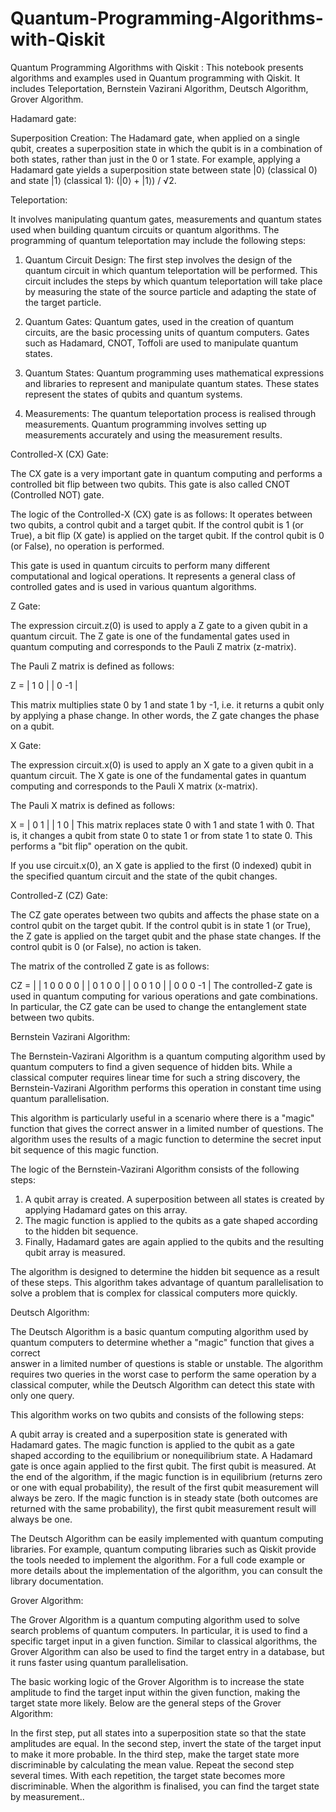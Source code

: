 # Quantum-Programming-Algorithms-with-Qiskit
Quantum Programming Algorithms with Qiskit : This notebook presents algorithms and examples used in Quantum programming with Qiskit. It includes Teleportation, Bernstein Vazirani Algorithm, Deutsch Algorithm, Grover Algorithm.

Hadamard gate:

Superposition Creation: The Hadamard gate, when applied on a single qubit, creates a superposition state in which the qubit is in a combination of both states, rather than just in the 0 or 1 state. For example, applying a Hadamard gate yields a superposition state between state |0⟩ (classical 0) and state |1⟩ (classical 1): (|0⟩ + |1⟩) / √2.

Teleportation:

It involves manipulating quantum gates, measurements and quantum states used when building quantum circuits or quantum algorithms. The programming of quantum teleportation may include the following steps:

1. Quantum Circuit Design: The first step involves the design of the quantum circuit in which quantum teleportation will be performed. This circuit includes the steps by which quantum teleportation will take place by measuring the state of the source particle and adapting the state of the target particle.

2. Quantum Gates: Quantum gates, used in the creation of quantum circuits, are the basic processing units of quantum computers. Gates such as Hadamard, CNOT, Toffoli are used to manipulate quantum states.

3. Quantum States: Quantum programming uses mathematical expressions and libraries to represent and manipulate quantum states. These states represent the states of qubits and quantum systems.

4. Measurements: The quantum teleportation process is realised through measurements. Quantum programming involves setting up measurements accurately and using the measurement results.

   

Controlled-X (CX) Gate:

The CX gate is a very important gate in quantum computing and performs a controlled bit flip between two qubits. This gate is also called CNOT (Controlled NOT) gate.

The logic of the Controlled-X (CX) gate is as follows: It operates between two qubits, a control qubit and a target qubit. If the control qubit is 1 (or True), a bit flip (X gate) is applied on the target qubit. If the control qubit is 0 (or False), no operation is performed.

This gate is used in quantum circuits to perform many different computational and logical operations. It represents a general class of controlled gates and is used in various quantum algorithms.



Z Gate:

The expression circuit.z(0) is used to apply a Z gate to a given qubit in a quantum circuit. The Z gate is one of the fundamental gates used in quantum computing and corresponds to the Pauli Z matrix (z-matrix).

The Pauli Z matrix is defined as follows:

Z = | 1 0 | | 0 -1 |

This matrix multiplies state 0 by 1 and state 1 by -1, i.e. it returns a qubit only by applying a phase change. In other words, the Z gate changes the phase on a qubit.



X Gate:

The expression circuit.x(0) is used to apply an X gate to a given qubit in a quantum circuit. The X gate is one of the fundamental gates in quantum computing and corresponds to the Pauli X matrix (x-matrix).

The Pauli X matrix is defined as follows:

X = | 0 1 | | 1 0 | This matrix replaces state 0 with 1 and state 1 with 0. That is, it changes a qubit from state 0 to state 1 or from state 1 to state 0. This performs a "bit flip" operation on the qubit.

If you use circuit.x(0), an X gate is applied to the first (0 indexed) qubit in the specified quantum circuit and the state of the qubit changes.



Controlled-Z (CZ) Gate:

The CZ gate operates between two qubits and affects the phase state on a control qubit on the target qubit. If the control qubit is in state 1 (or True), the Z gate is applied on the target qubit and the phase state changes. If the control qubit is 0 (or False), no action is taken.

The matrix of the controlled Z gate is as follows:

CZ = | | 1 0 0 0 0 | | 0 1 0 0 | | 0 0 1 0 | | 0 0 0 -1 | The controlled-Z gate is used in quantum computing for various operations and gate combinations. In particular, the CZ gate can be used to change the entanglement state between two qubits.



Bernstein Vazirani Algorithm:

The Bernstein-Vazirani Algorithm is a quantum computing algorithm used by quantum computers to find a given sequence of hidden bits. While a classical computer requires linear time for such a string discovery, the Bernstein-Vazirani Algorithm performs this operation in constant time using quantum parallelisation.

This algorithm is particularly useful in a scenario where there is a "magic" function that gives the correct answer in a limited number of questions. The algorithm uses the results of a magic function to determine the secret input bit sequence of this magic function.

The logic of the Bernstein-Vazirani Algorithm consists of the following steps:

1. A qubit array is created. A superposition between all states is created by applying Hadamard gates on this array.
2. The magic function is applied to the qubits as a gate shaped according to the hidden bit sequence.
3. Finally, Hadamard gates are again applied to the qubits and the resulting qubit array is measured.
   
The algorithm is designed to determine the hidden bit sequence as a result of these steps. This algorithm takes advantage of quantum parallelisation to solve a problem that is complex for classical computers more quickly.



Deutsch Algorithm:

  The Deutsch Algorithm is a basic quantum computing algorithm used by quantum computers to determine whether a "magic" function that gives a correct   
  answer in a limited number of questions is stable or unstable. The algorithm requires two queries in the worst case to perform the same operation by a 
  classical computer, while the Deutsch Algorithm can detect this state with only one query.

  This algorithm works on two qubits and consists of the following steps:

  A qubit array is created and a superposition state is generated with Hadamard gates. The magic function is applied to the qubit as a gate shaped 
  according to the equilibrium or nonequilibrium state. A Hadamard gate is once again applied to the first qubit. The first qubit is measured. At the end 
  of the algorithm, if the magic function is in equilibrium (returns zero or one with equal probability), the result of the first qubit measurement will 
  always be zero. If the magic function is in steady state (both outcomes are returned with the same probability), the first qubit measurement result 
  will always be one.

The Deutsch Algorithm can be easily implemented with quantum computing libraries. For example, quantum computing libraries such as Qiskit provide the tools needed to implement the algorithm. For a full code example or more details about the implementation of the algorithm, you can consult the library documentation.



Grover Algorithm:

The Grover Algorithm is a quantum computing algorithm used to solve search problems of quantum computers. In particular, it is used to find a specific target input in a given function. Similar to classical algorithms, the Grover Algorithm can also be used to find the target entry in a database, but it runs faster using quantum parallelisation.

The basic working logic of the Grover Algorithm is to increase the state amplitude to find the target input within the given function, making the target state more likely. Below are the general steps of the Grover Algorithm:

In the first step, put all states into a superposition state so that the state amplitudes are equal. In the second step, invert the state of the target input to make it more probable. In the third step, make the target state more discriminable by calculating the mean value. Repeat the second step several times. With each repetition, the target state becomes more discriminable. When the algorithm is finalised, you can find the target state by measurement..
